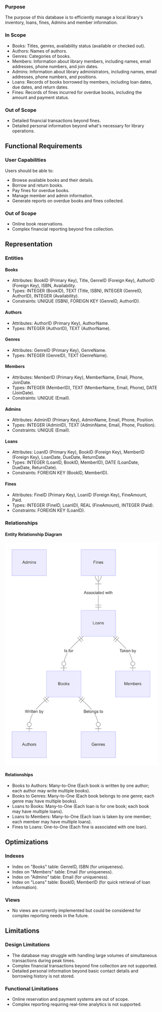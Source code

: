 ### Purpose
The purpose of this database is to efficiently manage a local library's inventory, loans, fines, Admins and member information.

### In Scope
- Books: Titles, genres, availability status (available or checked out).
- Authors: Names of authors.
- Genres: Categories of books.
- Members: Information about library members, including names, email addresses, phone numbers, and join dates.
- Admins: Information about library administrators, including names, email addresses, phone numbers, and positions.
- Loans: Records of books borrowed by members, including loan dates, due dates, and return dates.
- Fines: Records of fines incurred for overdue books, including the amount and payment status.

### Out of Scope
- Detailed financial transactions beyond fines.
- Detailed personal information beyond what's necessary for library operations.

## Functional Requirements

### User Capabilities
Users should be able to:
- Browse available books and their details.
- Borrow and return books.
- Pay fines for overdue books.
- Manage member and admin information.
- Generate reports on overdue books and fines collected.

### Out of Scope
- Online book reservations.
- Complex financial reporting beyond fine collection.

## Representation

### Entities

#### Books
- Attributes: BookID (Primary Key), Title, GenreID (Foreign Key), AuthorID (Foreign Key), ISBN, Availability.
- Types: INTEGER (BookID), TEXT (Title, ISBN), INTEGER (GenreID, AuthorID), INTEGER (Availability).
- Constraints: UNIQUE (ISBN), FOREIGN KEY (GenreID, AuthorID).

#### Authors
- Attributes: AuthorID (Primary Key), AuthorName.
- Types: INTEGER (AuthorID), TEXT (AuthorName).

#### Genres
- Attributes: GenreID (Primary Key), GenreName.
- Types: INTEGER (GenreID), TEXT (GenreName).

#### Members
- Attributes: MemberID (Primary Key), MemberName, Email, Phone, JoinDate.
- Types: INTEGER (MemberID), TEXT (MemberName, Email, Phone), DATE (JoinDate).
- Constraints: UNIQUE (Email).

#### Admins
- Attributes: AdminID (Primary Key), AdminName, Email, Phone, Position.
- Types: INTEGER (AdminID), TEXT (AdminName, Email, Phone, Position).
- Constraints: UNIQUE (Email).

#### Loans
- Attributes: LoanID (Primary Key), BookID (Foreign Key), MemberID (Foreign Key), LoanDate, DueDate, ReturnDate.
- Types: INTEGER (LoanID, BookID, MemberID), DATE (LoanDate, DueDate, ReturnDate).
- Constraints: FOREIGN KEY (BookID, MemberID).

#### Fines
- Attributes: FineID (Primary Key), LoanID (Foreign Key), FineAmount, Paid.
- Types: INTEGER (FineID, LoanID), REAL (FineAmount), INTEGER (Paid).
- Constraints: FOREIGN KEY (LoanID).

### Relationships

#### Entity Relationship Diagram

![Entity Relationship Diagram](erd.png)

#### Relationships

- Books to Authors: Many-to-One (Each book is written by one author; each author may write multiple books).
- Books to Genres: Many-to-One (Each book belongs to one genre; each genre may have multiple books).
- Loans to Books: Many-to-One (Each loan is for one book; each book may have multiple loans).
- Loans to Members: Many-to-One (Each loan is taken by one member; each member may have multiple loans).
- Fines to Loans: One-to-One (Each fine is associated with one loan).

## Optimizations

### Indexes
- Index on "Books" table: GenreID, ISBN (for uniqueness).
- Index on "Members" table: Email (for uniqueness).
- Index on "Admins" table: Email (for uniqueness).
- Index on "Loans" table: BookID, MemberID (for quick retrieval of loan information).

### Views
- No views are currently implemented but could be considered for complex reporting needs in the future.

## Limitations

### Design Limitations
- The database may struggle with handling large volumes of simultaneous transactions during peak times.
- Complex financial transactions beyond fine collection are not supported.
- Detailed personal information beyond basic contact details and borrowing history is not stored.

### Functional Limitations
- Online reservation and payment systems are out of scope.
- Complex reporting requiring real-time analytics is not supported.

